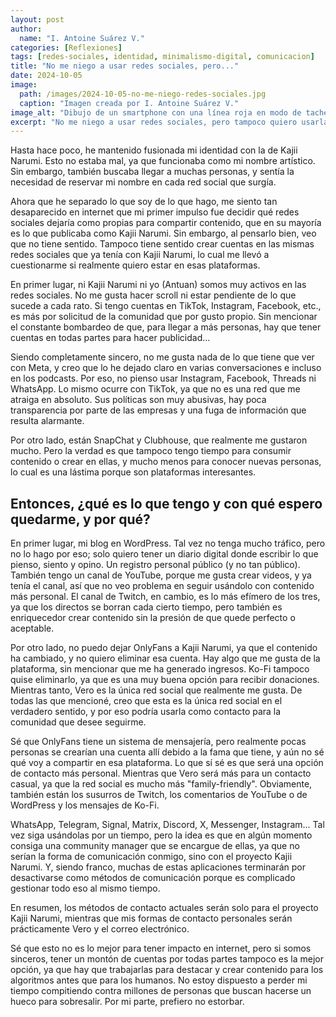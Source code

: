 ```yaml
---
layout: post
author:
  name: "I. Antoine Suárez V."
categories: [Reflexiones]
tags: [redes-sociales, identidad, minimalismo-digital, comunicacion]
title: "No me niego a usar redes sociales, pero..."
date: 2024-10-05
image:
  path: /images/2024-10-05-no-me-niego-redes-sociales.jpg
  caption: "Imagen creada por I. Antoine Suárez V."
image_alt: "Dibujo de un smartphone con una línea roja en modo de tache"
excerpt: "No me niego a usar redes sociales, pero tampoco quiero usarlas solo porque todos lo hacen. Aquí explico con cuáles me quedo, por qué, y cómo prefiero relacionarme en internet."
---
```



Hasta hace poco, he mantenido fusionada mi identidad con la de Kajii Narumi. Esto no estaba mal, ya que funcionaba como mi nombre artístico. Sin embargo, también buscaba llegar a muchas personas, y sentía la necesidad de reservar mi nombre en cada red social que surgía.

Ahora que he separado lo que soy de lo que hago, me siento tan desaparecido en internet que mi primer impulso fue decidir qué redes sociales dejaría como propias para compartir contenido, que en su mayoría es lo que publicaba como Kajii Narumi. Sin embargo, al pensarlo bien, veo que no tiene sentido. Tampoco tiene sentido crear cuentas en las mismas redes sociales que ya tenía con Kajii Narumi, lo cual me llevó a cuestionarme si realmente quiero estar en esas plataformas.

En primer lugar, ni Kajii Narumi ni yo (Antuan) somos muy activos en las redes sociales. No me gusta hacer scroll ni estar pendiente de lo que sucede a cada rato. Si tengo cuentas en TikTok, Instagram, Facebook, etc., es más por solicitud de la comunidad que por gusto propio. Sin mencionar el constante bombardeo de que, para llegar a más personas, hay que tener cuentas en todas partes para hacer publicidad...

Siendo completamente sincero, no me gusta nada de lo que tiene que ver con Meta, y creo que lo he dejado claro en varias conversaciones e incluso en los podcasts. Por eso, no pienso usar Instagram, Facebook, Threads ni WhatsApp. Lo mismo ocurre con TikTok, ya que no es una red que me atraiga en absoluto. Sus políticas son muy abusivas, hay poca transparencia por parte de las empresas y una fuga de información que resulta alarmante.

Por otro lado, están SnapChat y Clubhouse, que realmente me gustaron mucho. Pero la verdad es que tampoco tengo tiempo para consumir contenido o crear en ellas, y mucho menos para conocer nuevas personas, lo cual es una lástima porque son plataformas interesantes.

## Entonces, ¿qué es lo que tengo y con qué espero quedarme, y por qué?

En primer lugar, mi blog en WordPress. Tal vez no tenga mucho tráfico, pero no lo hago por eso; solo quiero tener un diario digital donde escribir lo que pienso, siento y opino. Un registro personal público (y no tan público). También tengo un canal de YouTube, porque me gusta crear videos, y ya tenía el canal, así que no veo problema en seguir usándolo con contenido más personal. El canal de Twitch, en cambio, es lo más efímero de los tres, ya que los directos se borran cada cierto tiempo, pero también es enriquecedor crear contenido sin la presión de que quede perfecto o aceptable.

Por otro lado, no puedo dejar OnlyFans a Kajii Narumi, ya que el contenido ha cambiado, y no quiero eliminar esa cuenta. Hay algo que me gusta de la plataforma, sin mencionar que me ha generado ingresos. Ko-Fi tampoco quise eliminarlo, ya que es una muy buena opción para recibir donaciones. Mientras tanto, Vero es la única red social que realmente me gusta. De todas las que mencioné, creo que esta es la única red social en el verdadero sentido, y por eso podría usarla como contacto para la comunidad que desee seguirme.

Sé que OnlyFans tiene un sistema de mensajería, pero realmente pocas personas se crearían una cuenta allí debido a la fama que tiene, y aún no sé qué voy a compartir en esa plataforma. Lo que sí sé es que será una opción de contacto más personal. Mientras que Vero será más para un contacto casual, ya que la red social es mucho más "family-friendly". Obviamente, también están los susurros de Twitch, los comentarios de YouTube o de WordPress y los mensajes de Ko-Fi.

WhatsApp, Telegram, Signal, Matrix, Discord, X, Messenger, Instagram... Tal vez siga usándolas por un tiempo, pero la idea es que en algún momento consiga una community manager que se encargue de ellas, ya que no serían la forma de comunicación conmigo, sino con el proyecto Kajii Narumi. Y, siendo franco, muchas de estas aplicaciones terminarán por desactivarse como métodos de comunicación porque es complicado gestionar todo eso al mismo tiempo.

En resumen, los métodos de contacto actuales serán solo para el proyecto Kajii Narumi, mientras que mis formas de contacto personales serán prácticamente Vero y el correo electrónico.

Sé que esto no es lo mejor para tener impacto en internet, pero si somos sinceros, tener un montón de cuentas por todas partes tampoco es la mejor opción, ya que hay que trabajarlas para destacar y crear contenido para los algoritmos antes que para los humanos. No estoy dispuesto a perder mi tiempo compitiendo contra millones de personas que buscan hacerse un hueco para sobresalir. Por mi parte, prefiero no estorbar.
